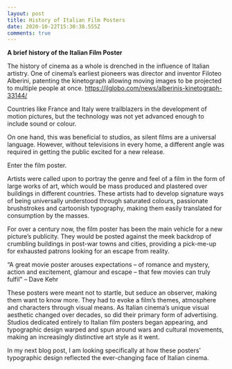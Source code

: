 ```yaml
---
layout: post
title: History of Italian Film Posters
date: 2020-10-22T15:30:38.555Z
comments: true
---
```



**A brief history of the Italian Film Poster**

The history of cinema as a whole is drenched in the influence of Italian artistry. One of cinema’s earliest pioneers was director and inventor Filoteo Alberini, patenting the kinetograph allowing moving images to be projected to multiple people at once. <https://ilglobo.com/news/alberinis-kinetograph-33144/>

Countries like France and Italy were trailblazers in the development of motion pictures, but the technology was not yet advanced enough to include sound or colour.

On one hand, this was beneficial to studios, as silent films are a universal language. However, without televisions in every home, a different angle was required in getting the public excited for a new release.

Enter the film poster.

Artists were called upon to portray the genre and feel of a film in the form of large works of art, which would be mass produced and plastered over buildings in different countries. These artists had to develop signature ways of being universally understood through saturated colours, passionate brushstrokes and cartoonish typography, making them easily translated for consumption by the masses.

For over a century now, the film poster has been the main vehicle for a new picture’s publicity. They would be posted against the meek backdrop of crumbling buildings in post-war towns and cities, providing a pick-me-up for exhausted patrons looking for an escape from reality.

“A great movie poster arouses expectations – of romance and mystery, action and excitement, glamour and escape – that few movies can truly fulfil” – Dave Kehr

These posters were meant not to startle, but seduce an observer, making them want to know more. They had to evoke a film’s themes, atmosphere and characters through visual means. As Italian cinema’s unique visual aesthetic changed over decades, so did their primary form of advertising. Studios dedicated entirely to Italian film posters began appearing, and typographic design warped and spun around wars and cultural movements, making an increasingly distinctive art style as it went.

In my next blog post, I am looking specifically at how these posters’ typographic design reflected the ever-changing face of Italian cinema.